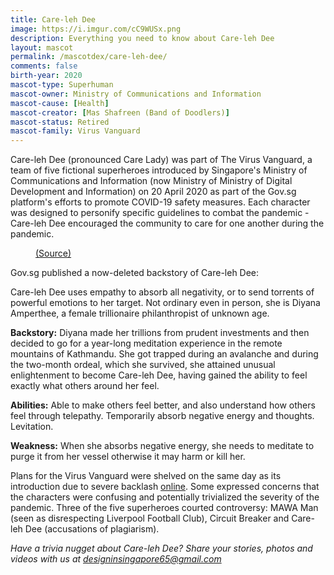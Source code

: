 ```yaml
---
title: Care-leh Dee
image: https://i.imgur.com/cC9WUSx.png
description: Everything you need to know about Care-leh Dee
layout: mascot
permalink: /mascotdex/care-leh-dee/
comments: false
birth-year: 2020
mascot-type: Superhuman
mascot-owner: Ministry of Communications and Information
mascot-cause: [Health]
mascot-creator: [Mas Shafreen (Band of Doodlers)]
mascot-status: Retired
mascot-family: Virus Vanguard
---
```


Care-leh Dee (pronounced Care Lady) was part of The Virus Vanguard, a team of five fictional superheroes introduced by Singapore's Ministry of Communications and Information (now Ministry of Ministry of Digital Development and Information) on 20 April 2020 as part of the Gov.sg platform's efforts to promote COVID-19 safety measures. Each character was designed to personify specific guidelines to combat the pandemic - Care-leh Dee encouraged the community to care for one another during the pandemic.

<figure>
  <img src="https://i.imgur.com/xGOJDDt.jpg" alt="">
  <figcaption><a href="https://archive.ph/h1bIE">(Source)</a></figcaption>
</figure>

Gov.sg published a now-deleted backstory of Care-leh Dee:

Care-leh Dee uses empathy to absorb all negativity, or to send torrents of powerful emotions to her target. Not ordinary even in person, she is Diyana Amperthee, a female trillionaire philanthropist of unknown age.
 
<strong>Backstory:</strong>
Diyana made her trillions from prudent investments and then decided to go for a year-long meditation experience in the remote mountains of Kathmandu. She got trapped during an avalanche and during the two-month ordeal, which she survived, she attained unusual enlightenment to become Care-leh Dee, having gained the ability to feel exactly what others around her feel.
 
<strong>Abilities:</strong>
Able to make others feel better, and also understand how others feel through telepathy.
Temporarily absorb negative energy and thoughts.
Levitation.
 
<strong>Weakness:</strong>
When she absorbs negative energy, she needs to meditate to purge it from her vessel otherwise it may harm or kill her.

Plans for the Virus Vanguard were shelved on the same day as its introduction due to severe backlash <a href="https://www.channelnewsasia.com/singapore/covid-19-superhero-virus-vanguard-exit-a-day-after-introduced-765956">online</a>. Some expressed concerns that the characters were confusing and potentially trivialized the severity of the pandemic. Three of the five superheroes courted controversy: MAWA Man (seen as disrespecting Liverpool Football Club), Circuit Breaker and Care-leh Dee (accusations of plagiarism). 

<i>Have a trivia nugget about Care-leh Dee? Share your stories, photos and videos with us at designinsingapore65@gmail.com</i>

